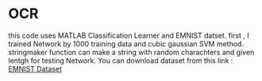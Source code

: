 # OCR

this code uses MATLAB Classification Learner and EMNIST datset.
first , I trained Network by 1000 training data and cubic gaussian SVM method.
stringmaker function can make a string with random charachters and given lentgh for testing Network.
You can download dataset from this link : [EMNIST Dataset](http://www.itl.nist.gov/iaui/vip/cs_links/EMNIST/matlab.zip)

